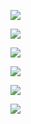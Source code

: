 ![](http://i.imgur.com/YiFZyuW.png)



![](http://i.imgur.com/9Ix2CbR.png)


![](http://i.imgur.com/RsGZfUq.png)


![](http://i.imgur.com/gTNrnV6.png)



![](http://i.imgur.com/ggcgbz0.png)



![](http://i.imgur.com/kfkFA3N.png)
